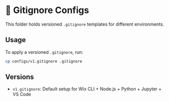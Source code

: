 
# 📁 Gitignore Configs

This folder holds versioned `.gitignore` templates for different environments.

## Usage

To apply a versioned `.gitignore`, run:

```bash
cp configs/v1.gitignore .gitignore
```

## Versions

- `v1.gitignore`: Default setup for Wix CLI + Node.js + Python + Jupyter + VS Code
